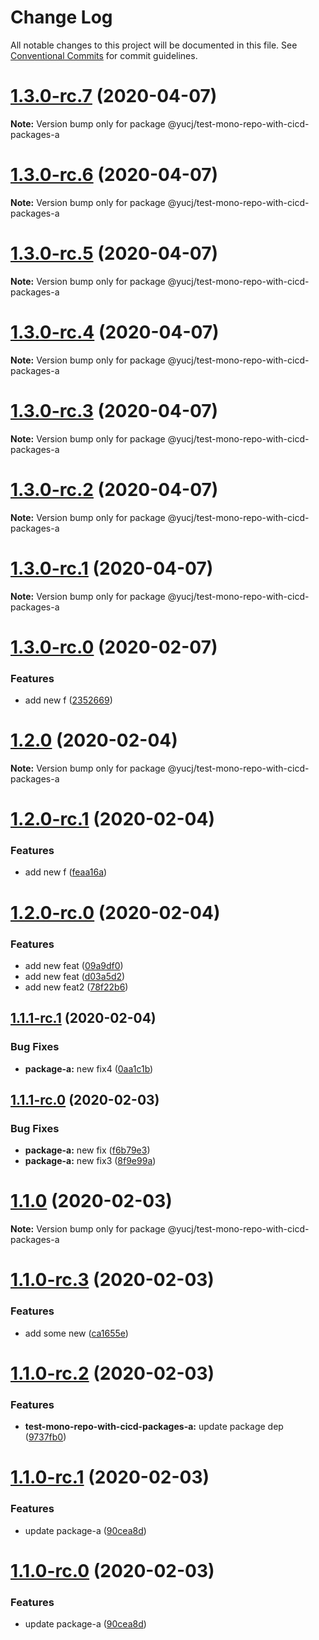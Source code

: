 # Change Log

All notable changes to this project will be documented in this file.
See [Conventional Commits](https://conventionalcommits.org) for commit guidelines.

# [1.3.0-rc.7](https://github.com/YuCJ/test-mono-repo-with-cicd/compare/@yucj/test-mono-repo-with-cicd-packages-a@1.3.0-rc.6...@yucj/test-mono-repo-with-cicd-packages-a@1.3.0-rc.7) (2020-04-07)

**Note:** Version bump only for package @yucj/test-mono-repo-with-cicd-packages-a





# [1.3.0-rc.6](https://github.com/YuCJ/test-mono-repo-with-cicd/compare/@yucj/test-mono-repo-with-cicd-packages-a@1.3.0-rc.5...@yucj/test-mono-repo-with-cicd-packages-a@1.3.0-rc.6) (2020-04-07)

**Note:** Version bump only for package @yucj/test-mono-repo-with-cicd-packages-a





# [1.3.0-rc.5](https://github.com/YuCJ/test-mono-repo-with-cicd/compare/@yucj/test-mono-repo-with-cicd-packages-a@1.3.0-rc.4...@yucj/test-mono-repo-with-cicd-packages-a@1.3.0-rc.5) (2020-04-07)

**Note:** Version bump only for package @yucj/test-mono-repo-with-cicd-packages-a





# [1.3.0-rc.4](https://github.com/YuCJ/test-mono-repo-with-cicd/compare/@yucj/test-mono-repo-with-cicd-packages-a@1.3.0-rc.3...@yucj/test-mono-repo-with-cicd-packages-a@1.3.0-rc.4) (2020-04-07)

**Note:** Version bump only for package @yucj/test-mono-repo-with-cicd-packages-a





# [1.3.0-rc.3](https://github.com/YuCJ/test-mono-repo-with-cicd/compare/@yucj/test-mono-repo-with-cicd-packages-a@1.3.0-rc.2...@yucj/test-mono-repo-with-cicd-packages-a@1.3.0-rc.3) (2020-04-07)

**Note:** Version bump only for package @yucj/test-mono-repo-with-cicd-packages-a





# [1.3.0-rc.2](https://github.com/YuCJ/test-mono-repo-with-cicd/compare/@yucj/test-mono-repo-with-cicd-packages-a@1.3.0-rc.1...@yucj/test-mono-repo-with-cicd-packages-a@1.3.0-rc.2) (2020-04-07)

**Note:** Version bump only for package @yucj/test-mono-repo-with-cicd-packages-a





# [1.3.0-rc.1](https://github.com/YuCJ/test-mono-repo-with-cicd/compare/@yucj/test-mono-repo-with-cicd-packages-a@1.3.0-rc.0...@yucj/test-mono-repo-with-cicd-packages-a@1.3.0-rc.1) (2020-04-07)

**Note:** Version bump only for package @yucj/test-mono-repo-with-cicd-packages-a





# [1.3.0-rc.0](https://github.com/YuCJ/test-mono-repo-with-cicd/compare/@yucj/test-mono-repo-with-cicd-packages-a@1.2.0...@yucj/test-mono-repo-with-cicd-packages-a@1.3.0-rc.0) (2020-02-07)


### Features

* add new f ([2352669](https://github.com/YuCJ/test-mono-repo-with-cicd/commit/2352669df7207d7c73bcb06b6c8066fbe7898bde))





# [1.2.0](https://github.com/YuCJ/test-mono-repo-with-cicd/compare/@yucj/test-mono-repo-with-cicd-packages-a@1.2.0-rc.1...@yucj/test-mono-repo-with-cicd-packages-a@1.2.0) (2020-02-04)

**Note:** Version bump only for package @yucj/test-mono-repo-with-cicd-packages-a





# [1.2.0-rc.1](https://github.com/YuCJ/test-mono-repo-with-cicd/compare/@yucj/test-mono-repo-with-cicd-packages-a@1.2.0-rc.0...@yucj/test-mono-repo-with-cicd-packages-a@1.2.0-rc.1) (2020-02-04)


### Features

* add new f ([feaa16a](https://github.com/YuCJ/test-mono-repo-with-cicd/commit/feaa16a017e68547c7dfe63dea5cda24781e3219))





# [1.2.0-rc.0](https://github.com/YuCJ/test-mono-repo-with-cicd/compare/@yucj/test-mono-repo-with-cicd-packages-a@1.1.1-rc.1...@yucj/test-mono-repo-with-cicd-packages-a@1.2.0-rc.0) (2020-02-04)


### Features

* add new feat ([09a9df0](https://github.com/YuCJ/test-mono-repo-with-cicd/commit/09a9df072eb6e05364dcaecab45885fe7629d5ae))
* add new feat ([d03a5d2](https://github.com/YuCJ/test-mono-repo-with-cicd/commit/d03a5d21650b8146a33a8dfe5d949cbe644535fc))
* add new feat2 ([78f22b6](https://github.com/YuCJ/test-mono-repo-with-cicd/commit/78f22b6644bed415890dcd2b6f04f61965f4ddef))





## [1.1.1-rc.1](https://github.com/YuCJ/test-mono-repo-with-cicd/compare/@yucj/test-mono-repo-with-cicd-packages-a@1.1.1-rc.0...@yucj/test-mono-repo-with-cicd-packages-a@1.1.1-rc.1) (2020-02-04)


### Bug Fixes

* **package-a:** new fix4 ([0aa1c1b](https://github.com/YuCJ/test-mono-repo-with-cicd/commit/0aa1c1bdb917b5aa96ba8ee243586e28dd8a2261))





## [1.1.1-rc.0](https://github.com/YuCJ/test-mono-repo-with-cicd/compare/@yucj/test-mono-repo-with-cicd-packages-a@1.1.0...@yucj/test-mono-repo-with-cicd-packages-a@1.1.1-rc.0) (2020-02-03)


### Bug Fixes

* **package-a:** new fix ([f6b79e3](https://github.com/YuCJ/test-mono-repo-with-cicd/commit/f6b79e3cf6c554b16c66c53a6d918e5811c88bb1))
* **package-a:** new fix3 ([8f9e99a](https://github.com/YuCJ/test-mono-repo-with-cicd/commit/8f9e99a5016c4df1620c09c7513ee8a6c16c6400))





# [1.1.0](https://github.com/YuCJ/test-mono-repo-with-cicd/compare/@yucj/test-mono-repo-with-cicd-packages-a@1.1.0-rc.3...@yucj/test-mono-repo-with-cicd-packages-a@1.1.0) (2020-02-03)

**Note:** Version bump only for package @yucj/test-mono-repo-with-cicd-packages-a





# [1.1.0-rc.3](https://github.com/YuCJ/test-mono-repo-with-cicd/compare/@yucj/test-mono-repo-with-cicd-packages-a@1.1.0-rc.2...@yucj/test-mono-repo-with-cicd-packages-a@1.1.0-rc.3) (2020-02-03)


### Features

* add some new ([ca1655e](https://github.com/YuCJ/test-mono-repo-with-cicd/commit/ca1655e266fa0b7bff3698964732ba5a03f2055d))





# [1.1.0-rc.2](https://github.com/YuCJ/test-mono-repo-with-cicd/compare/@yucj/test-mono-repo-with-cicd-packages-a@1.1.0-rc.1...@yucj/test-mono-repo-with-cicd-packages-a@1.1.0-rc.2) (2020-02-03)


### Features

* **test-mono-repo-with-cicd-packages-a:** update package dep ([9737fb0](https://github.com/YuCJ/test-mono-repo-with-cicd/commit/9737fb0b4d226ce8ca633091970277f38de669c6))





# [1.1.0-rc.1](https://github.com/YuCJ/test-mono-repo-with-cicd/compare/@yucj/test-mono-repo-with-cicd-packages-a@1.0.0...@yucj/test-mono-repo-with-cicd-packages-a@1.1.0-rc.1) (2020-02-03)


### Features

* update package-a ([90cea8d](https://github.com/YuCJ/test-mono-repo-with-cicd/commit/90cea8db21b287b406350310611bec0e934237ae))





# [1.1.0-rc.0](https://github.com/YuCJ/test-mono-repo-with-cicd/compare/@yucj/test-mono-repo-with-cicd-packages-a@1.0.0...@yucj/test-mono-repo-with-cicd-packages-a@1.1.0-rc.0) (2020-02-03)


### Features

* update package-a ([90cea8d](https://github.com/YuCJ/test-mono-repo-with-cicd/commit/90cea8db21b287b406350310611bec0e934237ae))
